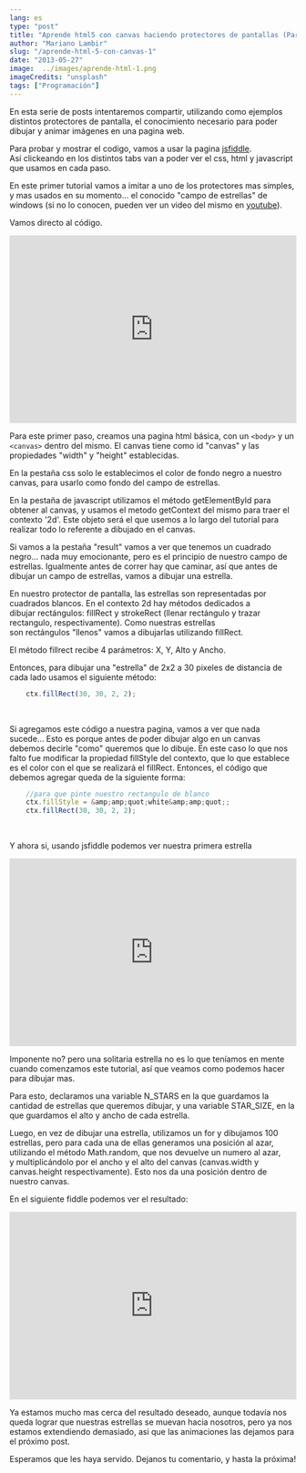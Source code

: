 ```yaml
---
lang: es
type: "post"
title: "Aprende html5 con canvas haciendo protectores de pantallas (Parte 1)"
author: "Mariano Lambir"
slug: "/aprende-html-5-con-canvas-1"
date: "2013-05-27"
image:  ../images/aprende-html-1.png
imageCredits: "unsplash"
tags: ["Programación"]
---
```


En esta serie de posts intentaremos compartir, utilizando como ejemplos distintos protectores de pantalla, el conocimiento necesario para poder dibujar y animar imágenes en una pagina web.

Para probar y mostrar el codigo, vamos a usar la pagina [jsfiddle](http://jsfiddle.net/). Así clickeando en los distintos tabs van a poder ver el css, html y javascript que usamos en cada paso.

En este primer tutorial vamos a imitar a uno de los protectores mas simples, y mas usados en su momento... el conocido "campo de estrellas" de windows (si no lo conocen, pueden ver un video del mismo en [youtube](https://www.youtube.com/watch?v=n3n3m2B0KFo)).

Vamos directo al código.

<iframe width="100%" height="330" src="http://jsfiddle.net/mlambir/YcmUV/embedded/" allowfullscreen="allowfullscreen" frameborder="0"></iframe>

Para este primer paso, creamos una pagina html básica, con un `<body>` y un `<canvas>` dentro del mismo. El canvas tiene como id "canvas" y las propiedades "width" y "height" establecidas.

En la pestaña css solo le establecimos el color de fondo negro a nuestro canvas, para usarlo como fondo del campo de estrellas.

En la pestaña de javascript utilizamos el método getElementById para obtener al canvas, y usamos el metodo getContext del mismo para traer el contexto '2d'. Este objeto será el que usemos a lo largo del tutorial para realizar todo lo referente a dibujado en el canvas.

Si vamos a la pestaña "result" vamos a ver que tenemos un cuadrado negro... nada muy emocionante, pero es el principio de nuestro campo de estrellas. Igualmente antes de correr hay que caminar, así que antes de dibujar un campo de estrellas, vamos a dibujar una estrella.

En nuestro protector de pantalla, las estrellas son representadas por cuadrados blancos. En el contexto 2d hay métodos dedicados a dibujar rectángulos: fillRect y strokeRect (llenar rectángulo y trazar rectangulo, respectivamente). Como nuestras estrellas son rectángulos "llenos" vamos a dibujarlas utilizando fillRect.

El método fillrect recibe 4 parámetros: X, Y, Alto y Ancho.

Entonces, para dibujar una "estrella" de 2x2 a 30 pixeles de distancia de cada lado usamos el siguiente método:

```javascript
    ctx.fillRect(30, 30, 2, 2);
```

<br>

Si agregamos este código a nuestra pagina, vamos a ver que nada sucede... Esto es porque antes de poder dibujar algo en un canvas debemos decirle "como" queremos que lo dibuje. En este caso lo que nos falto fue modificar la propiedad fillStyle del contexto, que lo que establece es el color con el que se realizará el fillRect. Entonces, el código que debemos agregar queda de la siguiente forma:

```javascript
    //para que pinte nuestro rectangulo de blanco
    ctx.fillStyle = &amp;amp;quot;white&amp;amp;quot;; 
    ctx.fillRect(30, 30, 2, 2);
```

<br>

Y ahora si, usando jsfiddle podemos ver nuestra primera estrella

<iframe width="100%" height="330" src="https://jsfiddle.net/mlambir/YcmUV/3/embedded/" allowfullscreen="allowfullscreen" frameborder="0"></iframe>

<br>

Imponente no? pero una solitaria estrella no es lo que teníamos en mente cuando comenzamos este tutorial, así que veamos como podemos hacer para dibujar mas.

Para esto, declaramos una variable N_STARS en la que guardamos la cantidad de estrellas que queremos dibujar, y una variable STAR_SIZE, en la que guardamos el alto y ancho de cada estrella.

Luego, en vez de dibujar una estrella, utilizamos un for y dibujamos 100 estrellas, pero para cada una de ellas generamos una posición al azar, utilizando el método Math.random, que nos devuelve un numero al azar, y multiplicándolo por el ancho y el alto del canvas (canvas.width y canvas.height respectivamente). Esto nos da una posición dentro de nuestro canvas.

En el siguiente fiddle podemos ver el resultado:

<iframe width="100%" height="330" src="https://jsfiddle.net/mlambir/YcmUV/4/embedded/" allowfullscreen="allowfullscreen" frameborder="0"></iframe>

Ya estamos mucho mas cerca del resultado deseado, aunque todavía nos queda lograr que nuestras estrellas se muevan hacia nosotros, pero ya nos estamos extendiendo demasiado, asi que las animaciones las dejamos para el próximo post.

Esperamos que les haya servido. Dejanos tu comentario, y hasta la próxima!